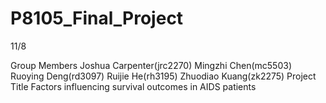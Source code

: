 # P8105_Final_Project
11/8 

Group Members
Joshua Carpenter(jrc2270)
Mingzhi Chen(mc5503)
Ruoying Deng(rd3097)
Ruijie He(rh3195)
Zhuodiao Kuang(zk2275)
Project Title
Factors influencing survival outcomes in AIDS patients
